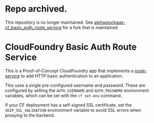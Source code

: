 # Repo archived.

This repository is no longer maintained.  See [alphagov/paas-cf_basic_auth_route_service](https://github.com/alphagov/paas-cf_basic_auth_route_service) for a fork that is maintained.

# CloudFoundry Basic Auth Route Service

This is a Proof-of-Concept CloudFoundry app that implements a
[route-service](https://docs.cloudfoundry.org/services/route-services.html) to
add HTTP basic authentication to an application.

This uses a single pre-configured username and password. These are configured
by setting the `AUTH_USERNAME` and `AUTH_PASSWORD` environment variables, which
can be set with the `cf set-env` command.

If your CF deployment has a self-signed SSL certificate, set the
`SKIP_SSL_VALIDATION` environment variable to avoid SSL errors when proxying to
the backend.
